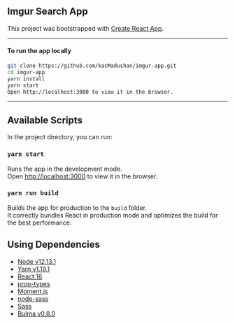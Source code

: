 ## Imgur Search App

This project was bootstrapped with [Create React App](https://github.com/facebook/create-react-app).

---

#### To run the app locally

```bash
git clone https://github.com/kacMadushan/imgur-app.git
cd imgur-app
yarn install
yarn start
Open http://localhost:3000 to view it in the browser.
``` 
---

## Available Scripts

In the project directory, you can run:

### `yarn start`

Runs the app in the development mode.<br>
Open [http://localhost:3000](http://localhost:3000) to view it in the browser.

### `yarn run build`

Builds the app for production to the `build` folder.<br>
It correctly bundles React in production mode and optimizes the build for the best performance.

## Using Dependencies

<ul>
  <li><a href="https://nodejs.org/en/">Node v12.13.1</a></li>
  <li><a href="https://yarnpkg.com/lang/en/">Yarn v1.19.1</a></li>
  <li><a href="https://reactjs.org/">React 16</a></li>
  <li><a href="https://www.npmjs.com/package/prop-types">prop-types</a></li>
  <li><a href="https://momentjs.com/">Moment.js</a></li>
  <li><a href="https://www.npmjs.com/package/node-sass">node-sass</a></li>
  <li><a href="https://sass-lang.com/">Sass</a></li>
  <li><a href="https://bulma.io/">Bulma v0.8.0</a></li>
</ul>